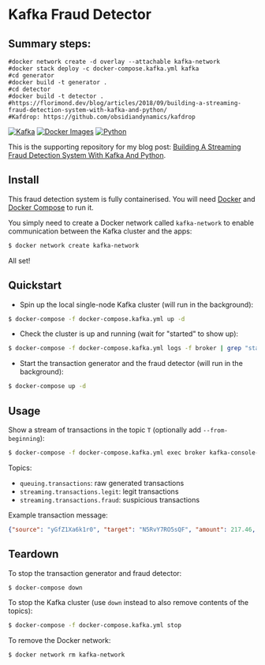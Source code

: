 # Kafka Fraud Detector

## Summary steps:
```
#docker network create -d overlay --attachable kafka-network
#docker stack deploy -c docker-compose.kafka.yml kafka
#cd generator
#docker build -t generator .
#cd detector
#docker build -t detector .
#https://florimond.dev/blog/articles/2018/09/building-a-streaming-fraud-detection-system-with-kafka-and-python/
#Kafdrop: https://github.com/obsidiandynamics/kafdrop
```

[![Kafka](https://img.shields.io/badge/streaming_platform-kafka-black.svg?style=flat-square)](https://kafka.apache.org)
[![Docker Images](https://img.shields.io/badge/docker_images-confluent-orange.svg?style=flat-square)](https://github.com/confluentinc/cp-docker-images)
[![Python](https://img.shields.io/badge/python-3.5+-blue.svg?style=flat-square)](https://www.python.org)

This is the supporting repository for my blog post: [Building A Streaming Fraud Detection System With Kafka And Python](https://blog.florimondmanca.com/building-a-streaming-fraud-detection-system-with-kafka-and-python).

## Install

This fraud detection system is fully containerised. You will need [Docker](https://docs.docker.com/install/) and [Docker Compose](https://docs.docker.com/compose/) to run it.

You simply need to create a Docker network called `kafka-network` to enable communication between the Kafka cluster and the apps:

```bash
$ docker network create kafka-network
```

All set!

## Quickstart

- Spin up the local single-node Kafka cluster (will run in the background):

```bash
$ docker-compose -f docker-compose.kafka.yml up -d
```

- Check the cluster is up and running (wait for "started" to show up):

```bash
$ docker-compose -f docker-compose.kafka.yml logs -f broker | grep "started"
```

- Start the transaction generator and the fraud detector (will run in the background):

```bash
$ docker-compose up -d
```

## Usage

Show a stream of transactions in the topic `T` (optionally add `--from-beginning`):

```bash
$ docker-compose -f docker-compose.kafka.yml exec broker kafka-console-consumer --bootstrap-server localhost:9092 --topic T
```

Topics:

- `queuing.transactions`: raw generated transactions
- `streaming.transactions.legit`: legit transactions
- `streaming.transactions.fraud`: suspicious transactions

Example transaction message:

```json
{"source": "yGfZ1Xa6k1r0", "target": "N5RvY7RO5sQF", "amount": 217.46, "currency": "EUR"}
```

## Teardown

To stop the transaction generator and fraud detector:

```bash
$ docker-compose down
```

To stop the Kafka cluster (use `down`  instead to also remove contents of the topics):

```bash
$ docker-compose -f docker-compose.kafka.yml stop
```

To remove the Docker network:

```bash
$ docker network rm kafka-network
```

